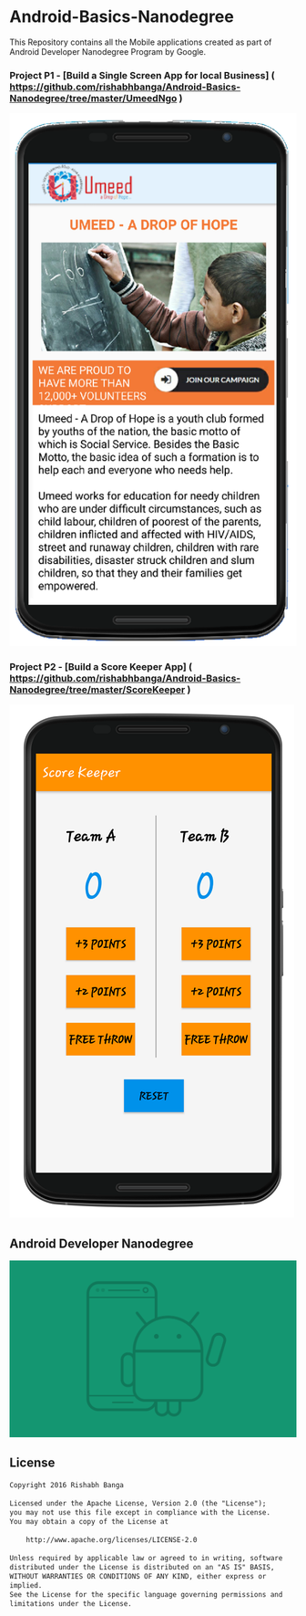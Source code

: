 # Android-Basics-Nanodegree

This Repository contains all the Mobile applications created as part of Android Developer Nanodegree Program by Google. 

### Project P1 - [Build a Single Screen App for local Business] ( https://github.com/rishabhbanga/Android-Basics-Nanodegree/tree/master/UmeedNgo )

![alt-text-1](https://github.com/rishabhbanga/Android-Basics-Nanodegree/blob/master/Screenshots/P1-1.png "Umeed NGO's Landing Page")

### Project P2 - [Build a Score Keeper App] ( https://github.com/rishabhbanga/Android-Basics-Nanodegree/tree/master/ScoreKeeper )

![alt-text-2](https://github.com/rishabhbanga/Android-Basics-Nanodegree/blob/master/Screenshots/P2-1.png "Score Keeper's Landing Page")

## Android Developer Nanodegree
[![Udacity][99]][100]

[99]: https://github.com/rishabhbanga/Android-Nanodegree/blob/master/screenshots/nanodegree-logo.png
[100]: https://www.udacity.com/course/android-developer-nanodegree--nd801

## License

    Copyright 2016 Rishabh Banga

    Licensed under the Apache License, Version 2.0 (the "License");
    you may not use this file except in compliance with the License.
    You may obtain a copy of the License at

        http://www.apache.org/licenses/LICENSE-2.0

    Unless required by applicable law or agreed to in writing, software
    distributed under the License is distributed on an "AS IS" BASIS,
    WITHOUT WARRANTIES OR CONDITIONS OF ANY KIND, either express or implied.
    See the License for the specific language governing permissions and
    limitations under the License.
